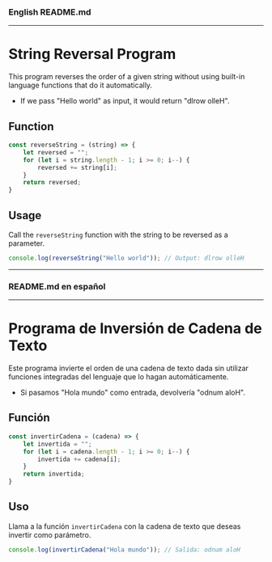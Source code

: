 ### English README.md

---

# String Reversal Program

This program reverses the order of a given string without using built-in language functions that do it automatically.

- If we pass "Hello world" as input, it would return "dlrow olleH".

## Function

```javascript
const reverseString = (string) => {
    let reversed = "";
    for (let i = string.length - 1; i >= 0; i--) {
        reversed += string[i];
    }
    return reversed;
}
```

## Usage

Call the `reverseString` function with the string to be reversed as a parameter.

```javascript
console.log(reverseString("Hello world")); // Output: dlrow olleH
```

---

### README.md en español

---

# Programa de Inversión de Cadena de Texto

Este programa invierte el orden de una cadena de texto dada sin utilizar funciones integradas del lenguaje que lo hagan automáticamente.

- Si pasamos "Hola mundo" como entrada, devolvería "odnum aloH".

## Función

```javascript
const invertirCadena = (cadena) => {
    let invertida = "";
    for (let i = cadena.length - 1; i >= 0; i--) {
        invertida += cadena[i];
    }
    return invertida;
}
```

## Uso

Llama a la función `invertirCadena` con la cadena de texto que deseas invertir como parámetro.

```javascript
console.log(invertirCadena("Hola mundo")); // Salida: odnum aloH
```

